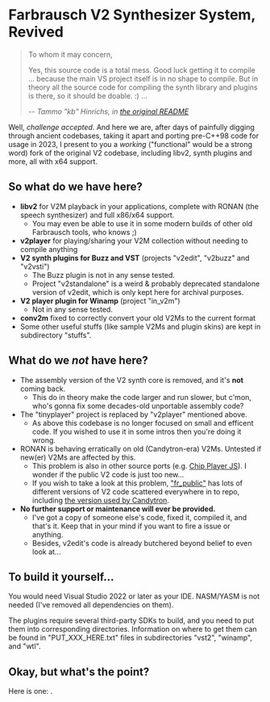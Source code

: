 # Farbrausch V2 Synthesizer System, Revived

> To whom it may concern,
> 
> Yes, this source code is a total mess. Good luck getting it to compile ... because the main VS project itself is in no shape to compile. But in theory all the source code for compiling the synth library and plugins is there, so it should be doable. :) ...
> 
> -- *Tammo "kb" Hinrichs, in [the original README](https://github.com/farbrausch/fr_public/blob/ca1d8dc/v2/README.txt)*

Well, *challenge accepted*. And here we are, after days of painfully digging through ancient codebases, taking it apart and porting pre-C++98 code for usage in 2023, I present to you a *working* ("functional" would be a strong word) fork of the original V2 codebase, including libv2, synth plugins and more, all with x64 support.

## So what do we have here?

- **libv2** for V2M playback in your applications, complete with RONAN (the speech synthesizer) and full x86/x64 support.
    - You may even be able to use it in some modern builds of other old Farbrausch tools, who knows ;)
- **v2player** for playing/sharing your V2M collection without needing to compile anything
- **V2 synth plugins for Buzz and VST** (projects "v2edit", "v2buzz" and "v2vsti")
    - The Buzz plugin is not in any sense tested.
    - Project "v2standalone" is a weird & probably deprecated standalone version of v2edit, which is only kept here for archival purposes.
- **V2 player plugin for Winamp** (project "in_v2m")
    - Not in any sense tested.
- **conv2m** fixed to correctly convert your old V2Ms to the current format
- Some other useful stuffs (like sample V2Ms and plugin skins) are kept in subdirectory "stuffs".

## What do we *not* have here?

- The assembly version of the V2 synth core is removed, and it's **not** coming back.
    - This do in theory make the code larger and run slower, but c'mon, who's gonna fix some decades-old unportable assembly code?
- The "tinyplayer" project is replaced by "v2player" mentioned above.
    - As above this codebase is no longer focused on small and efficent code. If you wished to use it in some intros then you're doing it wrong.
- RONAN is behaving erratically on old (Candytron-era) V2Ms. Untested if new(er) V2Ms are affected by this.
    - This problem is also in other source ports (e.g. [Chip Player JS](https://chiptune.app/)). I wonder if the public V2 code is just too new...
    - If you wish to take a look at this problem, ["fr_public"](https://github.com/farbrausch/fr_public) has lots of different versions of V2 code scattered everywhere in to repo, including [the version used by Candytron](https://github.com/farbrausch/fr_public/blob/ca1d8dc/genthree/ronan.cpp).
- **No further support or maintenance will ever be provided.**
    - I've got a copy of someone else's code, fixed it, compiled it, and that's it. Keep that in your mind if you want to fire a issue or anything.
    - Besides, v2edit's code is already butchered beyond belief to even look at...

## To build it yourself...

You would need Visual Studio 2022 or later as your IDE. NASM/YASM is not needed (I've removed all dependencies on them).

The plugins require several third-party SDKs to build, and you need to put them into corresponding directories. Information on where to get them can be found in "PUT_XXX_HERE.txt" files in subdirectories "vst2", "winamp", and "wtl".

## Okay, but what's the point?

Here is one: .

